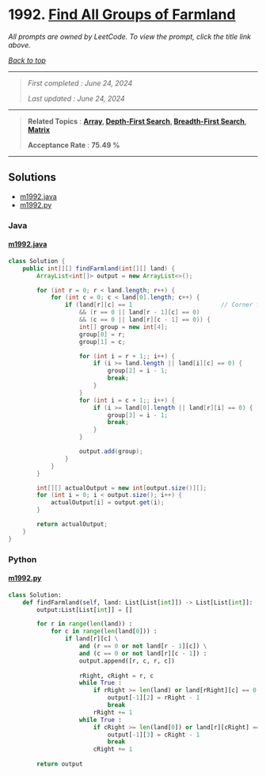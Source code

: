 # 1992. [Find All Groups of Farmland](<https://leetcode.com/problems/find-all-groups-of-farmland>)

*All prompts are owned by LeetCode. To view the prompt, click the title link above.*

*[Back to top](<../README.md>)*

------

> *First completed : June 24, 2024*
>
> *Last updated : June 24, 2024*

------

> **Related Topics** : **[Array](<by_topic/Array.md>), [Depth-First Search](<by_topic/Depth-First Search.md>), [Breadth-First Search](<by_topic/Breadth-First Search.md>), [Matrix](<by_topic/Matrix.md>)**
>
> **Acceptance Rate** : **75.49 %**

------

## Solutions

- [m1992.java](<../my-submissions/m1992.java>)
- [m1992.py](<../my-submissions/m1992.py>)
### Java
#### [m1992.java](<../my-submissions/m1992.java>)
```Java
class Solution {
    public int[][] findFarmland(int[][] land) {
        ArrayList<int[]> output = new ArrayList<>();

        for (int r = 0; r < land.length; r++) {
            for (int c = 0; c < land[0].length; c++) {
                if (land[r][c] == 1                         // Corner found
                    && (r == 0 || land[r - 1][c] == 0)
                    && (c == 0 || land[r][c - 1] == 0)) {
                    int[] group = new int[4];
                    group[0] = r;
                    group[1] = c;

                    for (int i = r + 1;; i++) {
                        if (i >= land.length || land[i][c] == 0) {
                            group[2] = i - 1;
                            break;
                        }
                    }
                    for (int i = c + 1;; i++) {
                        if (i >= land[0].length || land[r][i] == 0) {
                            group[3] = i - 1;
                            break;
                        }
                    }

                    output.add(group);
                }
            }
        }

        int[][] actualOutput = new int[output.size()][];
        for (int i = 0; i < output.size(); i++) {
            actualOutput[i] = output.get(i);
        }

        return actualOutput;
    }
}
```

### Python
#### [m1992.py](<../my-submissions/m1992.py>)
```Python
class Solution:
    def findFarmland(self, land: List[List[int]]) -> List[List[int]]:
        output:List[List[int]] = []

        for r in range(len(land)) :
            for c in range(len(land[0])) :
                if land[r][c] \
                    and (r == 0 or not land[r - 1][c]) \
                    and (c == 0 or not land[r][c - 1]) :
                    output.append([r, c, r, c])
                    
                    rRight, cRight = r, c
                    while True :
                        if rRight >= len(land) or land[rRight][c] == 0 :
                            output[-1][2] = rRight - 1
                            break
                        rRight += 1
                    while True :
                        if cRight >= len(land[0]) or land[r][cRight] == 0 :
                            output[-1][3] = cRight - 1
                            break
                        cRight += 1
        
        return output
```

